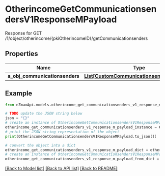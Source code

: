 # OtherincomeGetCommunicationsendersV1ResponseMPayload

Response for GET /1/object/otherincome/{pkiOtherincomeID}/getCommunicationsenders

## Properties

Name | Type | Description | Notes
------------ | ------------- | ------------- | -------------
**a_obj_communicationsenders** | [**List[CustomCommunicationsenderResponse]**](CustomCommunicationsenderResponse.md) |  | 

## Example

```python
from eZmaxApi.models.otherincome_get_communicationsenders_v1_response_m_payload import OtherincomeGetCommunicationsendersV1ResponseMPayload

# TODO update the JSON string below
json = "{}"
# create an instance of OtherincomeGetCommunicationsendersV1ResponseMPayload from a JSON string
otherincome_get_communicationsenders_v1_response_m_payload_instance = OtherincomeGetCommunicationsendersV1ResponseMPayload.from_json(json)
# print the JSON string representation of the object
print(OtherincomeGetCommunicationsendersV1ResponseMPayload.to_json())

# convert the object into a dict
otherincome_get_communicationsenders_v1_response_m_payload_dict = otherincome_get_communicationsenders_v1_response_m_payload_instance.to_dict()
# create an instance of OtherincomeGetCommunicationsendersV1ResponseMPayload from a dict
otherincome_get_communicationsenders_v1_response_m_payload_from_dict = OtherincomeGetCommunicationsendersV1ResponseMPayload.from_dict(otherincome_get_communicationsenders_v1_response_m_payload_dict)
```
[[Back to Model list]](../README.md#documentation-for-models) [[Back to API list]](../README.md#documentation-for-api-endpoints) [[Back to README]](../README.md)


